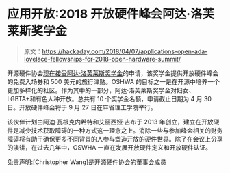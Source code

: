 # 应用开放:2018 开放硬件峰会阿达·洛芙莱斯奖学金

> 原文：<https://hackaday.com/2018/04/07/applications-open-ada-lovelace-fellowships-for-2018-open-hardware-summit/>

开源硬件协会[现在接受阿达·洛芙莱斯奖学金](http://2018.oshwa.org/fellowship/)的申请，该奖学金提供开放硬件峰会的免费入场券和 500 美元的旅行津贴。OSHWA 的目标之一是在开源中培养一个更加多样化的社区。作为其中的一部分，阿达·洛芙莱斯奖学金对妇女、LGBTA+和有色人种开放。总共有 10 个奖学金名额，申请截止日期为 4 月 30 日。开放硬件峰会将于 9 月 27 日在麻省理工学院举行。

该伙伴计划由阿迪·瓦根克内希特和艾丽西娅·吉布于 2013 年创立，建立在开放硬件是减少技术获取障碍的一种方式这一理念之上。消除一些与参加峰会相关的财务障碍将有助于确保更多不同背景的人参与塑造开放的硬件世界。除了在会议上分享的演讲，在过去几年中，OSWHA 一直在发展开放硬件定义和开放硬件认证。

免责声明:[Christopher Wang]是开源硬件协会的董事会成员